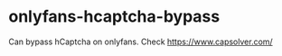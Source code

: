 # onlyfans-hcaptcha-bypass
Can bypass hCaptcha on onlyfans. Check https://www.capsolver.com/ 












































                    